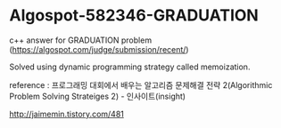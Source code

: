 # Algospot-582346-GRADUATION
c++ answer for GRADUATION problem (https://algospot.com/judge/submission/recent/)

Solved using dynamic programming strategy called memoization.

reference : 
프로그래밍 대회에서 배우는 알고리즘 문제해결 전략 2(Algorithmic Problem Solving Strateiges 2) - 인사이트(insight)

http://jaimemin.tistory.com/481
